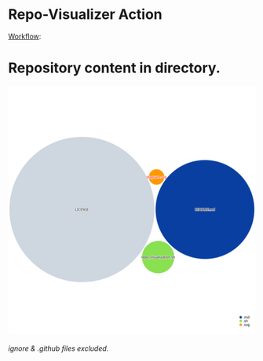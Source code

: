# Repo-Visualizer Action

[Workflow](.github/workflows/diagram.yml): <br>
# Repository content in directory.
![diagram.svg](diagram.svg)

###### *ignore & .github files excluded.*
